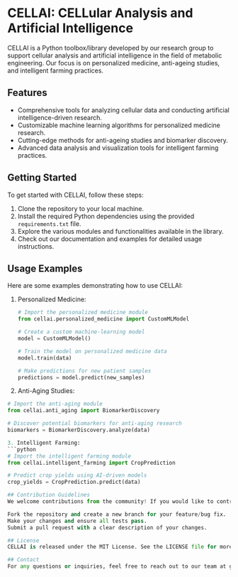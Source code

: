 # CELLAI: CELLular Analysis and Artificial Intelligence

CELLAI is a Python toolbox/library developed by our research group to support cellular analysis and artificial intelligence in the field of metabolic engineering. Our focus is on personalized medicine, anti-ageing studies, and intelligent farming practices.

## Features

- Comprehensive tools for analyzing cellular data and conducting artificial intelligence-driven research.
- Customizable machine learning algorithms for personalized medicine research.
- Cutting-edge methods for anti-ageing studies and biomarker discovery.
- Advanced data analysis and visualization tools for intelligent farming practices.

## Getting Started

To get started with CELLAI, follow these steps:

1. Clone the repository to your local machine.
2. Install the required Python dependencies using the provided `requirements.txt` file.
3. Explore the various modules and functionalities available in the library.
4. Check out our documentation and examples for detailed usage instructions.

## Usage Examples

Here are some examples demonstrating how to use CELLAI:

1. Personalized Medicine:
   ```python
   # Import the personalized medicine module
   from cellai.personalized_medicine import CustomMLModel

   # Create a custom machine-learning model
   model = CustomMLModel()

   # Train the model on personalized medicine data
   model.train(data)

   # Make predictions for new patient samples
   predictions = model.predict(new_samples)

2. Anti-Aging Studies:
  ```python
  # Import the anti-aging module
  from cellai.anti_aging import BiomarkerDiscovery

  # Discover potential biomarkers for anti-aging research
  biomarkers = BiomarkerDiscovery.analyze(data)

3. Intelligent Farming:
  ```python
  # Import the intelligent farming module
  from cellai.intelligent_farming import CropPrediction

  # Predict crop yields using AI-driven models
  crop_yields = CropPrediction.predict(data)

## Contribution Guidelines
We welcome contributions from the community! If you would like to contribute to CELLAI, please follow these guidelines:

Fork the repository and create a new branch for your feature/bug fix.
Make your changes and ensure all tests pass.
Submit a pull request with a clear description of your changes.

## License
CELLAI is released under the MIT License. See the LICENSE file for more details.

## Contact
For any questions or inquiries, feel free to reach out to our team at german.preciat@academicos.udg.mx
